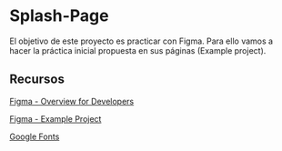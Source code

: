 # Splash-Page
El objetivo de este proyecto es practicar con Figma. Para ello vamos a hacer la práctica inicial propuesta en sus páginas (Example project).

## Recursos
[Figma - Overview for Developers](https://www.figma.com/best-practices/tips-on-developer-handoff/an-overview-of-figma-for-developers/)

[Figma - Example Project](https://www.figma.com/file/4KIM14zOqqIKRuF8kBtHGs/Showcase-Website?node-id=1%3A2)

[Google Fonts](https://fonts.google.com)
